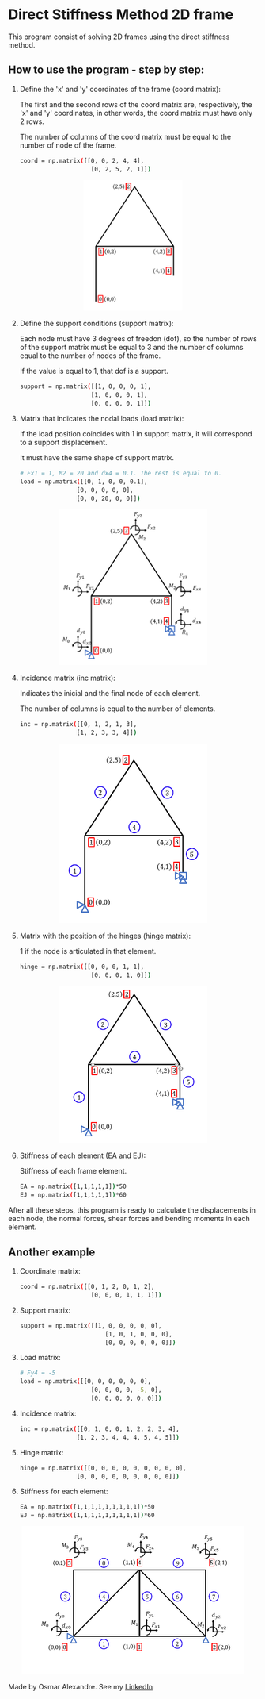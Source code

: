 # Direct Stiffness Method 2D frame 

This program consist of solving 2D frames using the direct stiffness method.

## How to use the program - step by step:

1. Define the 'x' and 'y' coordinates of the frame (coord matrix):

    The first and the second rows of the coord matrix are, respectively, the 'x' and 'y' coordinates, in other words, the coord matrix must have only 2 rows.

    The number of columns of the coord matrix must be equal to the number of node of the frame. 

    ```bash
    coord = np.matrix([[0, 0, 2, 4, 4],
                        [0, 2, 5, 2, 1]])
    ```
<p align="center">
    <img width="200" src = "readme_images/coord.png">
</p>


2. Define the support conditions (support matrix):

    Each node must have 3 degrees of freedon (dof), so the number of rows of the support matrix must be equal to 3 and the number of columns equal to the number of nodes of the frame.

    If the value is equal to 1, that dof is a support.

    ```bash
    support = np.matrix([[1, 0, 0, 0, 1],
                        [1, 0, 0, 0, 1],
                        [0, 0, 0, 0, 1]])
    ```


3. Matrix that indicates the nodal loads (load matrix):

    If the load position coincides with 1 in support matrix, it will correspond to a support displacement.
    
    It must have the same shape of support matrix.

    ```bash
    # Fx1 = 1, M2 = 20 and dx4 = 0.1. The rest is equal to 0.
    load = np.matrix([[0, 1, 0, 0, 0.1],
                    [0, 0, 0, 0, 0],
                    [0, 0, 20, 0, 0]])
    ```

<p align="center">
    <img width="300" src = "readme_images/support_loads.png">
</p>


4. Incidence matrix (inc matrix):

    Indicates the inicial and the final node of each element.

    The number of columns is equal to the number of elements.

    ```bash
    inc = np.matrix([[0, 1, 2, 1, 3],
                    [1, 2, 3, 3, 4]])
    ```

<p align="center">
    <img width="300" src = "readme_images/inc.png">
</p>


5. Matrix with the position of the hinges (hinge matrix):

    1 if the node is articulated in that element.

    ```bash
    hinge = np.matrix([[0, 0, 0, 1, 1],
                        [0, 0, 0, 1, 0]])
    ```

<p align="center">
    <img width="300" src = "readme_images/hinge.png">
</p>


6. Stiffness of each element (EA and EJ):

    Stiffness of each frame element.

    ```bash
    EA = np.matrix([1,1,1,1,1])*50
    EJ = np.matrix([1,1,1,1,1])*60
    ```


After all these steps, this program is ready to calculate the displacements in each node, the normal forces, shear forces and bending moments in each element.

## Another example
1. Coordinate matrix:

    ```bash
    coord = np.matrix([[0, 1, 2, 0, 1, 2],
                        [0, 0, 0, 1, 1, 1]])
    ```
2. Support matrix:

    ```bash
    support = np.matrix([[1, 0, 0, 0, 0, 0],
                            [1, 0, 1, 0, 0, 0],
                            [0, 0, 0, 0, 0, 0]])
    ```
3. Load matrix:

    ```bash
    # Fy4 = -5
    load = np.matrix([[0, 0, 0, 0, 0, 0],
                        [0, 0, 0, 0, -5, 0],
                        [0, 0, 0, 0, 0, 0]])
    ```
4. Incidence matrix:

    ```bash
    inc = np.matrix([[0, 1, 0, 0, 1, 2, 2, 3, 4],
                    [1, 2, 3, 4, 4, 4, 5, 4, 5]])
    ```
5. Hinge matrix:

    ```bash
    hinge = np.matrix([[0, 0, 0, 0, 0, 0, 0, 0, 0],
                    [0, 0, 0, 0, 0, 0, 0, 0, 0]])
    ```
6. Stiffness for each element:

    ```bash
    EA = np.matrix([1,1,1,1,1,1,1,1,1])*50
    EJ = np.matrix([1,1,1,1,1,1,1,1,1])*60
    ```

<p align="center">
    <img width="450" src = "readme_images/frame2.png">
</p>

Made by Osmar Alexandre. See my [LinkedIn](https://www.linkedin.com/in/osmaralexandre/)